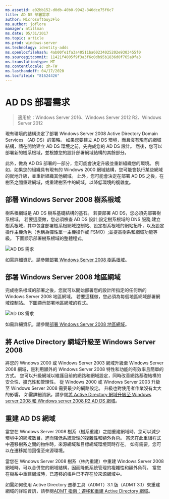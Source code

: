 ```yaml
---
ms.assetid: e02bb152-d0db-40b0-9942-846dce75f6c7
title: AD DS 部署需求
author: MicrosoftGuyJFlo
ms.author: joflore
manager: mtillman
ms.date: 05/31/2017
ms.topic: article
ms.prod: windows-server
ms.technology: identity-adds
ms.openlocfilehash: 4ab00fe1fa3a40511ba60234025202e9303455f0
ms.sourcegitcommit: 11421f4005f9f3a3f6c0db95b1836d0f765a9fa3
ms.translationtype: MT
ms.contentlocale: zh-TW
ms.lasthandoff: 04/17/2020
ms.locfileid: "81624426"
---
```

# <a name="ad-ds-deployment-requirements"></a>AD DS 部署需求

> 適用於：Windows Server 2016、Windows Server 2012 R2、Windows Server 2012

現有環境的結構決定了部署 Windows Server 2008 Active Directory Domain Services （AD DS）的策略。 如果您要建立 AD DS 環境，而且沒有現有的網域結構，請在開始建立 AD DS 環境之前，先完成您的 AD DS 設計。 然後，您可以部署新的樹系根域，並根據您的設計部署網域結構的其餘部分。

此外，做為 AD DS 部署的一部分，您可能會決定升級並重新組織您的環境。 例如，如果您的組織具有現有的 Windows 2000 網域結構，您可能會執行某些網域的就地升級，並重新組織其他網域。 此外，您可能會決定在部署 AD DS 之後，在樹系之間重建網域，或重建樹系中的網域，以降低環境的複雜度。

## <a name="deploying-a-windows-server-2008-forest-root-domain"></a>部署 Windows Server 2008 樹系根域
樹系根網域是 AD DS 樹系基礎結構的基石。 若要部署 AD DS，您必須先部署樹系根域。 若要這麼做，您必須檢查 AD DS 設計;設定樹系根域的 DNS 服務;建立樹系根域，其中包含部署樹系根網域控制站、設定樹系根域的網站拓朴，以及設定操作主機角色（也稱為彈性單一主機操作或 FSMO）;並提高樹系和網域功能等級。 下圖顯示部署樹系根域的整體程式。

![AD DS 需求](media/AD-DS-Deployment-Requirements/033aad0b-25ff-4793-8825-88a6daa01a55.gif)

如需詳細資訊，請參閱[部署 Windows Server 2008 樹系根域](https://docs.microsoft.com/previous-versions/windows/it-pro/windows-server-2008-R2-and-2008/cc731174(v=ws.10))。

## <a name="deploying-windows-server-2008-regional-domains"></a>部署 Windows Server 2008 地區網域
完成樹系根域的部署之後，您就可以開始部署您的設計所指定的任何新的 Windows Server 2008 地區網域。 若要這樣做，您必須為每個地區網域部署網域控制站。 下圖顯示部署地區網域的程式。

![AD DS 需求](media/AD-DS-Deployment-Requirements/89a878c8-9a94-4180-ad43-ca75316a6318.gif)

如需詳細資訊，請參閱[部署 Windows Server 2008 地區網域](https://docs.microsoft.com/previous-versions/windows/it-pro/windows-server-2008-R2-and-2008/cc755118(v=ws.10))。

## <a name="upgrading-active-directory-domains-to-windows-server-2008"></a>將 Active Directory 網域升級至 Windows Server 2008
將您的 Windows 2000 或 Windows Server 2003 網域升級至 Windows Server 2008 網域，是利用額外的 Windows Server 2008 特性和功能的有效率且簡單的方式。 您可以升級網域以維護目前的網路和網域設定，同時改善網路基礎結構的安全性、擴充性和管理性。 從 Windows 2000 或 Windows Server 2003 升級至 Windows Server 2008 需要最少的網路設定。 升級也對使用者作業沒有太大的影響。 如需詳細資訊，請參閱[將 Active Directory 網域升級至 Windows server 2008 和 Windows server 2008 R2 AD DS 網域](https://docs.microsoft.com/previous-versions/windows/it-pro/windows-server-2008-R2-and-2008/cc731188(v=ws.10))。

## <a name="restructuring-ad-ds-domains"></a>重建 AD DS 網域
當您在 Windows Server 2008 樹系（樹系重建）之間重建網域時，您可以減少環境中的網域數目，進而降低系統管理的複雜性和額外負荷。 當您在此重組程式中遷移樹系之間的物件時，來源網域和目標網域環境同時存在。 如有需要，您可以在遷移期間回復至來源環境。

當您在 Windows Server 2008 樹系（林內重建）中重建 Windows Server 2008 網域時，可以合併您的網域結構，因而降低系統管理的複雜性和額外負荷。 當您在樹系中重建網域時，已遷移的帳戶已不存在於來源網域中。

如需如何使用 Active Directory 遷移工具（ADMT）3.1 版（ADMT 3.1）來重建網域的詳細資訊，請參閱[ADMT 指南：遷移和重建 Active Directory 網域](https://docs.microsoft.com/previous-versions/windows/it-pro/windows-server-2008-R2-and-2008/cc974332(v=ws.10))。
